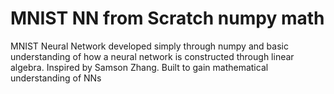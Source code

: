 # MNIST NN from Scratch numpy math
MNIST Neural Network developed simply through numpy and basic understanding of how a neural network is constructed through linear algebra. Inspired by Samson Zhang. Built to gain mathematical understanding of NNs

